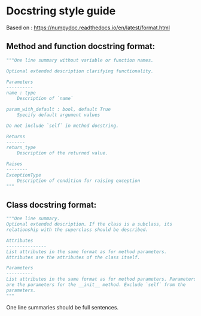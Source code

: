 # Docstring style guide
Based on :
https://numpydoc.readthedocs.io/en/latest/format.html

## Method and function docstring format:

```python
"""One line summary without variable or function names.

Optional extended description clarifying functionality.

Parameters
----------
name : type
    Description of `name`

param_with_default : bool, default True
    Specify default argument values

Do not include `self` in method docstring.

Returns
-------
return_type
    Description of the returned value.

Raises
--------
ExceptionType
    Description of condition for raising exception
"""
```

## Class docstring format:

```python
"""One line summary.
Optional extended description. If the class is a subclass, its
relationship with the superclass should be described.

Attributes
---------------
List attributes in the same format as for method parameters.
Attributes are the attributes of the class itself.

Parameters
----------
List attributes in the same format as for method parameters. Parameters
are the parameters for the __init__ method. Exclude `self` from the
parameters.
"""
```
One line summaries should be full sentences.
